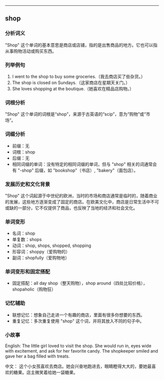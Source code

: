 
---------------
## shop
### 分析词义
"Shop" 这个单词的基本意思是商店或店铺，指的是出售商品的地方。它也可以指从事购物活动或购买东西。

### 列举例句
1. I went to the shop to buy some groceries.（我去商店买了些杂货。）
2. The shop is closed on Sundays.（这家商店在星期天关门。）
3. She loves shopping at the boutique.（她喜欢在精品店购物。）

### 词根分析
"Shop" 这个单词的词根是“shop”，来源于古英语的“scip”，意为“购物”或“市场”。

### 词缀分析
- 前缀：无
- 词根：shop
- 后缀：无
- 相同词缀的单词：没有特定的相同词缀的单词，但与 "shop" 相关的词通常会有 "-shop" 后缀，如 "bookshop"（书店）, "bakery"（面包店）。

### 发展历史和文化背景
"Shop" 这个词起源于中世纪的欧洲，当时的市场和商店通常是临时的，随着商业的发展，这些地方逐渐变成了固定的商店。在欧美文化中，商店是日常生活中不可或缺的一部分，它不仅提供了商品，也反映了当地的经济和社会文化。

### 单词变形
- 名词：shop
- 单复数：shops
- 动词：shop, shops, shopped, shopping
- 形容词：shoppy（爱购物的）
- 副词：shopfully（爱购物地）

### 单词变形和固定搭配
- 固定搭配：all day shop（整天购物），shop around（四处比较价格），shopaholic（购物狂）

### 记忆辅助
- 联想记忆：想象自己走进一个有趣的商店，里面有很多你想要的东西。
- 重复记忆：多次重复使用 "shop" 这个词，并将其放入不同的句子中。

### 小故事
English:
The little girl loved to visit the shop. She would run in, eyes wide with excitement, and ask for her favorite candy. The shopkeeper smiled and gave her a bag filled with treats.

中文：
这个小女孩喜欢去商店。她会兴奋地跑进去，眼睛瞪得大大的，要她最喜欢的糖果。店主微笑着给她一袋糖果。


